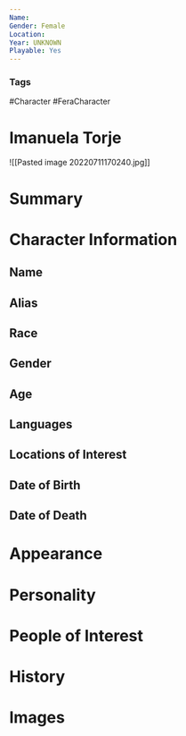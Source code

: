 ```yaml
---
Name: 
Gender: Female
Location: 
Year: UNKNOWN
Playable: Yes
---
```


### Tags
#Character #FeraCharacter 

# Imanuela Torje
![[Pasted image 20220711170240.jpg]]

# Summary


# Character Information

## Name

## Alias

## Race

## Gender

## Age

## Languages

## Locations of Interest

## Date of Birth

## Date of Death

# Appearance

# Personality

# People of Interest

# History

# Images
